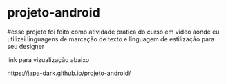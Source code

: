 # projeto-android

#esse projeto foi feito como atividade pratica do curso em video aonde eu utilizei linguagens de marcação de texto e linguagem de estilização para seu designer 

link para vizualização abaixo

https://japa-dark.github.io/projeto-android/
